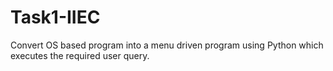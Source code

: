 # Task1-IIEC
Convert OS based program into a menu driven program using Python which executes the required user query.
